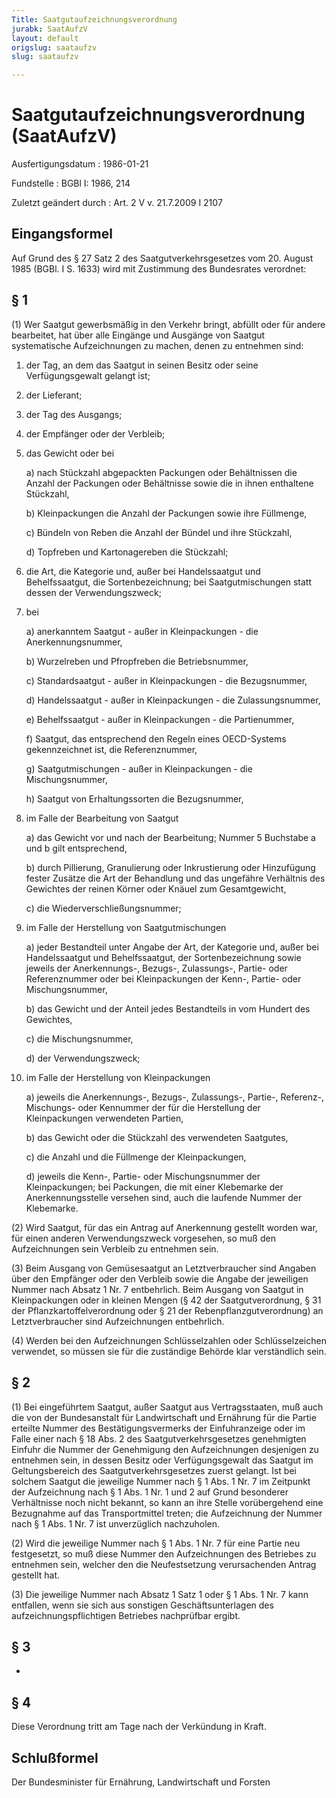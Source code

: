 ```yaml
---
Title: Saatgutaufzeichnungsverordnung
jurabk: SaatAufzV
layout: default
origslug: saataufzv
slug: saataufzv

---
```


# Saatgutaufzeichnungsverordnung (SaatAufzV)

Ausfertigungsdatum
:   1986-01-21

Fundstelle
:   BGBl I: 1986, 214

Zuletzt geändert durch
:   Art. 2 V v. 21.7.2009 I 2107


## Eingangsformel

Auf Grund des § 27 Satz 2 des Saatgutverkehrsgesetzes vom 20. August
1985 (BGBl. I S. 1633) wird mit Zustimmung des Bundesrates verordnet:


## § 1

(1) Wer Saatgut gewerbsmäßig in den Verkehr bringt, abfüllt oder für
andere bearbeitet, hat über alle Eingänge und Ausgänge von Saatgut
systematische Aufzeichnungen zu machen, denen zu entnehmen sind:

1.  der Tag, an dem das Saatgut in seinen Besitz oder seine
    Verfügungsgewalt gelangt ist;


2.  der Lieferant;


3.  der Tag des Ausgangs;


4.  der Empfänger oder der Verbleib;


5.  das Gewicht oder bei

    a)  nach Stückzahl abgepackten Packungen oder Behältnissen die Anzahl der
        Packungen oder Behältnisse sowie die in ihnen enthaltene Stückzahl,


    b)  Kleinpackungen die Anzahl der Packungen sowie ihre Füllmenge,


    c)  Bündeln von Reben die Anzahl der Bündel und ihre Stückzahl,


    d)  Topfreben und Kartonagereben die Stückzahl;





6.  die Art, die Kategorie und, außer bei Handelssaatgut und
    Behelfssaatgut, die Sortenbezeichnung; bei Saatgutmischungen statt
    dessen der Verwendungszweck;


7.  bei

    a)  anerkanntem Saatgut - außer in Kleinpackungen - die
        Anerkennungsnummer,


    b)  Wurzelreben und Pfropfreben die Betriebsnummer,


    c)  Standardsaatgut - außer in Kleinpackungen - die Bezugsnummer,


    d)  Handelssaatgut - außer in Kleinpackungen - die Zulassungsnummer,


    e)  Behelfssaatgut - außer in Kleinpackungen - die Partienummer,


    f)  Saatgut, das entsprechend den Regeln eines OECD-Systems gekennzeichnet
        ist, die Referenznummer,


    g)  Saatgutmischungen - außer in Kleinpackungen - die Mischungsnummer,


    h)  Saatgut von Erhaltungssorten die Bezugsnummer,





8.  im Falle der Bearbeitung von Saatgut

    a)  das Gewicht vor und nach der Bearbeitung; Nummer 5 Buchstabe a und b
        gilt entsprechend,


    b)  durch Pillierung, Granulierung oder Inkrustierung oder Hinzufügung
        fester Zusätze die Art der Behandlung und das ungefähre Verhältnis des
        Gewichtes der reinen Körner oder Knäuel zum Gesamtgewicht,


    c)  die Wiederverschließungsnummer;





9.  im Falle der Herstellung von Saatgutmischungen

    a)  jeder Bestandteil unter Angabe der Art, der Kategorie und, außer bei
        Handelssaatgut und Behelfssaatgut, der Sortenbezeichnung sowie jeweils
        der Anerkennungs-, Bezugs-, Zulassungs-, Partie- oder Referenznummer
        oder bei Kleinpackungen der Kenn-, Partie- oder Mischungsnummer,


    b)  das Gewicht und der Anteil jedes Bestandteils in vom Hundert des
        Gewichtes,


    c)  die Mischungsnummer,


    d)  der Verwendungszweck;





10. im Falle der Herstellung von Kleinpackungen

    a)  jeweils die Anerkennungs-, Bezugs-, Zulassungs-, Partie-, Referenz-,
        Mischungs- oder Kennummer der für die Herstellung der Kleinpackungen
        verwendeten Partien,


    b)  das Gewicht oder die Stückzahl des verwendeten Saatgutes,


    c)  die Anzahl und die Füllmenge der Kleinpackungen,


    d)  jeweils die Kenn-, Partie- oder Mischungsnummer der Kleinpackungen;
        bei Packungen, die mit einer Klebemarke der Anerkennungsstelle
        versehen sind, auch die laufende Nummer der Klebemarke.







(2) Wird Saatgut, für das ein Antrag auf Anerkennung gestellt worden
war, für einen anderen Verwendungszweck vorgesehen, so muß den
Aufzeichnungen sein Verbleib zu entnehmen sein.

(3) Beim Ausgang von Gemüsesaatgut an Letztverbraucher sind Angaben
über den Empfänger oder den Verbleib sowie die Angabe der jeweiligen
Nummer nach Absatz 1 Nr. 7 entbehrlich. Beim Ausgang von Saatgut in
Kleinpackungen oder in kleinen Mengen (§ 42 der Saatgutverordnung, §
31 der Pflanzkartoffelverordnung oder § 21 der
Rebenpflanzgutverordnung) an Letztverbraucher sind Aufzeichnungen
entbehrlich.

(4) Werden bei den Aufzeichnungen Schlüsselzahlen oder
Schlüsselzeichen verwendet, so müssen sie für die zuständige Behörde
klar verständlich sein.


## § 2

(1) Bei eingeführtem Saatgut, außer Saatgut aus Vertragsstaaten, muß
auch die von der Bundesanstalt für Landwirtschaft und Ernährung für
die Partie erteilte Nummer des Bestätigungsvermerks der Einfuhranzeige
oder im Falle einer nach § 18 Abs. 2 des Saatgutverkehrsgesetzes
genehmigten Einfuhr die Nummer der Genehmigung den Aufzeichnungen
desjenigen zu entnehmen sein, in dessen Besitz oder Verfügungsgewalt
das Saatgut im Geltungsbereich des Saatgutverkehrsgesetzes zuerst
gelangt. Ist bei solchem Saatgut die jeweilige Nummer nach § 1 Abs. 1
Nr. 7 im Zeitpunkt der Aufzeichnung nach § 1 Abs. 1 Nr. 1 und 2 auf
Grund besonderer Verhältnisse noch nicht bekannt, so kann an ihre
Stelle vorübergehend eine Bezugnahme auf das Transportmittel treten;
die Aufzeichnung der Nummer nach § 1 Abs. 1 Nr. 7 ist unverzüglich
nachzuholen.

(2) Wird die jeweilige Nummer nach § 1 Abs. 1 Nr. 7 für eine Partie
neu festgesetzt, so muß diese Nummer den Aufzeichnungen des Betriebes
zu entnehmen sein, welcher den die Neufestsetzung verursachenden
Antrag gestellt hat.

(3) Die jeweilige Nummer nach Absatz 1 Satz 1 oder § 1 Abs. 1 Nr. 7
kann entfallen, wenn sie sich aus sonstigen Geschäftsunterlagen des
aufzeichnungspflichtigen Betriebes nachprüfbar ergibt.


## § 3

-


## § 4

Diese Verordnung tritt am Tage nach der Verkündung in Kraft.


## Schlußformel

Der Bundesminister für Ernährung, Landwirtschaft und Forsten

